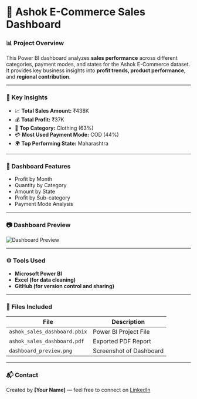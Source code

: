 # 🧾 Ashok E-Commerce Sales Dashboard

### 📊 Project Overview
This Power BI dashboard analyzes **sales performance** across different categories, payment modes, and states for the Ashok E-Commerce dataset.  
It provides key business insights into **profit trends, product performance**, and **regional contribution**.

---

### 🧠 Key Insights
- 📈 **Total Sales Amount:** ₹438K  
- 💰 **Total Profit:** ₹37K  
- 👕 **Top Category:** Clothing (63%)  
- 💳 **Most Used Payment Mode:** COD (44%)  
- 🌍 **Top Performing State:** Maharashtra  

---

### 📅 Dashboard Features
- Profit by Month  
- Quantity by Category  
- Amount by State  
- Profit by Sub-category  
- Payment Mode Analysis  

---

### 📷 Dashboard Preview
![Dashboard Preview](dashboard_preview.png)

---

### ⚙️ Tools Used
- **Microsoft Power BI**
- **Excel (for data cleaning)**
- **GitHub (for version control and sharing)**

---

### 📂 Files Included
| File | Description |
|------|--------------|
| `ashok_sales_dashboard.pbix` | Power BI Project File |
| `ashok_sales_dashboard.pdf` | Exported PDF Report |
| `dashboard_preview.png` | Screenshot of Dashboard |

---

### 📬 Contact
Created by **[Your Name]** — feel free to connect on [LinkedIn](https://www.linkedin.com/in/your-link/)
